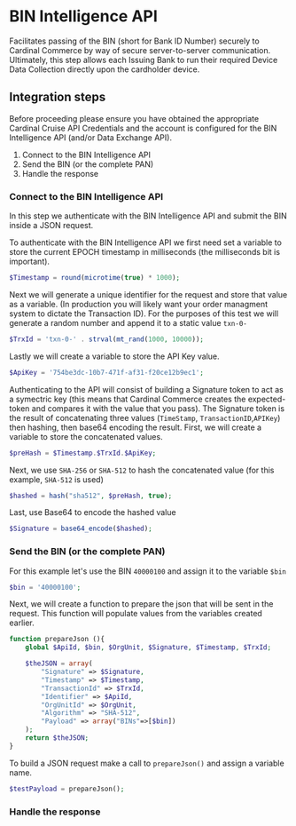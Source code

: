 # BIN Intelligence API

Facilitates passing of the BIN (short for Bank ID Number) securely to Cardinal
Commerce by way of secure server-to-server communication.  Ultimately, this step
allows each Issuing Bank to run their required Device Data Collection directly
upon the cardholder device.

## Integration steps

Before proceeding please ensure you have obtained the appropriate
Cardinal Cruise API Credentials and the account is configured for
the BIN Intelligence API (and/or Data Exchange API).

1. Connect to the BIN Intelligence API
2. Send the BIN (or the complete PAN)
3. Handle the response

### Connect to the BIN Intelligence API

In this step we authenticate with the BIN Intelligence API and submit the BIN
inside a JSON request.

To authenticate with the BIN Intelligence API we first need set a variable to
store the current EPOCH timestamp in milliseconds (the milliseconds bit is
important).

```PHP
$Timestamp = round(microtime(true) * 1000);
```

Next we will generate a unique identifier for the request and store that value
as a variable.  (In production you will likely want your order managment
system to dictate the Transaction ID).  For the purposes of this test we will
generate a random number and append it to a static value `txn-0-`

```php
$TrxId = 'txn-0-' . strval(mt_rand(1000, 10000));
```

Lastly we will create a variable to store the API Key value.

```php
$ApiKey = '754be3dc-10b7-471f-af31-f20ce12b9ec1';
```

Authenticating to the API will consist of building a Signature token to act as a
symectric key (this means that Cardinal Commerce creates the expected-token and
compares it with the value that you pass).  The Signature token is the result of
concatenating three values (`TimeStamp`, `TransactionID`,`APIKey`) then hashing,
then base64 encoding the result.
First, we will create a variable to store the concatenated values.

```php
$preHash = $Timestamp.$TrxId.$ApiKey;
```

Next, we use `SHA-256` or `SHA-512` to hash the concatenated value (for this
example, `SHA-512` is used)

```php
$hashed = hash("sha512", $preHash, true);
```

Last, use Base64 to encode the hashed value

```php
$Signature = base64_encode($hashed);
```

### Send the BIN (or the complete PAN)

For this example let's use the BIN `40000100` and assign it to the variable
`$bin`

```php
$bin = '40000100';
```

Next, we will create a function to prepare the json that will be sent in the
request.  This function will populate values from the variables created earlier.

```php
function prepareJson (){
	global $ApiId, $bin, $OrgUnit, $Signature, $Timestamp, $TrxId;

	$theJSON = array(
		"Signature" => $Signature,
		"Timestamp" => $Timestamp,
		"TransactionId" => $TrxId,
		"Identifier" => $ApiId,
		"OrgUnitId" => $OrgUnit,
		"Algorithm" => "SHA-512",
		"Payload" => array("BINs"=>[$bin])
	);
	return $theJSON;
}
```

To build a JSON request make a call to `prepareJson()` and assign a variable
name.

```php
$testPayload = prepareJson();
```

### Handle the response
